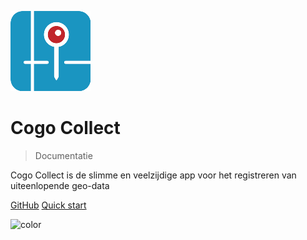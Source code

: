 <!-- _coverpage.md -->

![logo](_media/icon_v3_round.png)

# Cogo Collect

> Documentatie

Cogo Collect is de slimme en veelzijdige app voor het registreren van uiteenlopende geo-data

[GitHub](https://github.com/cogocollect/docs/)
[Quick start](/quickstart)

<!-- background color -->
![color](#f0f0f0)